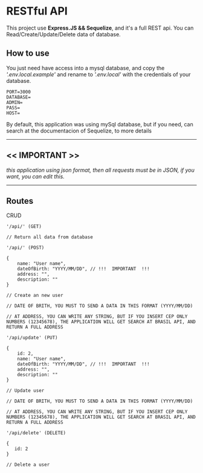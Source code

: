 # RESTful API

This project use **Express.JS && Sequelize**, and it's a full REST api. You can Read/Create/Update/Delete data of database.

## How to use

You just need have access into a mysql database, and copy the _'.env.local.example'_ and rename to _'.env.local'_ with the credentials of your database.

```
PORT=3000
DATABASE=
ADMIN=
PASS=
HOST=
```

By default, this application was using mySql database, but if you need, can search at the documentacion of Sequelize, to more details

---

## << IMPORTANT >>

_this application using json format, then all requests must be in JSON, if you want, you can edit this._

---

## Routes
CRUD

```JS
'/api/' (GET)

// Return all data from database 
```
```JS
'/api/' (POST)

{
    name: "User name",
    dateOfBirth: "YYYY/MM/DD", // !!!  IMPORTANT  !!!
    address: "",
    description: ""
}

// Create an new user

// DATE OF BRITH, YOU MUST TO SEND A DATA IN THIS FORMAT (YYYY/MM/DD)

// AT ADDRESS, YOU CAN WRITE ANY STRING, BUT IF YOU INSERT CEP ONLY NUMBERS (12345678), THE APPLICATION WILL GET SEARCH AT BRASIL API, AND RETURN A FULL ADDRESS
```
```JS
'/api/update' (PUT)

{
    id: 2,
    name: "User name",
    dateOfBirth: "YYYY/MM/DD", // !!!  IMPORTANT  !!!
    address: "",
    description: ""
}

// Update user

// DATE OF BRITH, YOU MUST TO SEND A DATA IN THIS FORMAT (YYYY/MM/DD)

// AT ADDRESS, YOU CAN WRITE ANY STRING, BUT IF YOU INSERT CEP ONLY NUMBERS (12345678), THE APPLICATION WILL GET SEARCH AT BRASIL API, AND RETURN A FULL ADDRESS
```
```JS
'/api/delete' (DELETE)

{
   id: 2
}

// Delete a user
```